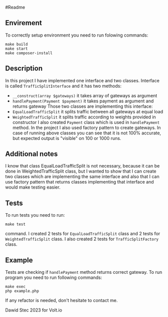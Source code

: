 #Readme
## Envirement
To correctly setup environment you need to run folowing commands:
```
make build
make start
make composer-install
```
## Description

In this project I have implemented one interface and two classes.
Interface is called `TrafficSplitInterface` and it has two methods:
- `__construct(array $gateways)` it takes array of gateways as argument
- `handlePayment(Payment $payment)` it takes payment as argument and returns gateway
Those two classes are implementing this interface:
- `EqualLoadTrafficSplit` it splits traffic between all gateways at equal load
- `WeightedTrafficSplit` it splits traffic according to weights provided in constructor
I also created `Payment` class which is used in `handlePayment` method.
In the project I also used factory pattern to create gateways.
In case of running above classes you can see that it is not 100% accurate, but expected output is "visible" on 100 or 1000 runs.

## Additional notes
I know that class EqualLoadTrafficSplit is not necessary, because it can be done in
WeightedTrafficSplit class, but I wanted to show that I can create two classes
which are implementing the same interface and also that I can use
factory pattern that returns classes implementing that interface and would make testing easier.

## Tests
To run tests you need to run: 
```
make test
``` 
command.
I created 2 tests for `EqualLoadTrafficSplit` class and 2 tests for `WeightedTrafficSplit` class.
I also created 2 tests for `TrafficSplitFactory` class.

## Example
Tests are checking if `handlePayment` method returns correct gateway.
To run program you need to run following commands: 
```
make exec
php example.php
```

If any refactor is needed, don't hesitate to contact me.



Dawid Stec 2023 for Volt.io